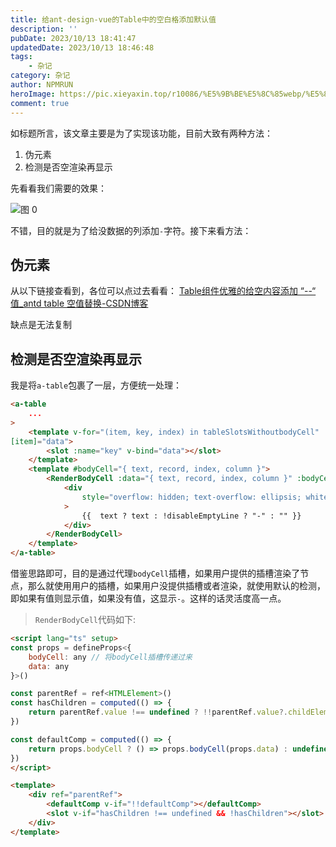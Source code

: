 ```yaml
---
title: 给ant-design-vue的Table中的空白格添加默认值
description: ''
pubDate: 2023/10/13 18:41:47
updatedDate: 2023/10/13 18:46:48
tags:
    - 杂记
category: 杂记
author: NPMRUN
heroImage: https://pic.xieyaxin.top/r10086/%E5%9B%BE%E5%8C%85webp/%E5%8A%A8%E6%BC%AB%E7%BB%BC%E5%90%882/70295578_p01.webp
comment: true
---
```


如标题所言，该文章主要是为了实现该功能，目前大致有两种方法：

1. 伪元素
2. 检测是否空渲染再显示

先看看我们需要的效果：

![图 0](/article/给ant-design-vue的Table中的空白格添加默认值/2023-10-13_13-18-46-18.png)  

不错，目的就是为了给没数据的列添加`-`字符。接下来看方法：

## 伪元素

从以下链接查看到，各位可以点过去看看：
[Table组件优雅的给空内容添加 “--“ 值_antd table 空值替换-CSDN博客](https://blog.csdn.net/weixin_44052136/article/details/119644262)

缺点是无法复制

## 检测是否空渲染再显示

我是将`a-table`包裹了一层，方便统一处理：

```html
<a-table
    ...
>
    <template v-for="(item, key, index) in tableSlotsWithoutbodyCell" :key="index" v-slot:
[item]="data">
        <slot :name="key" v-bind="data"></slot>
    </template>
    <template #bodyCell="{ text, record, index, column }">
        <RenderBodyCell :data="{ text, record, index, column }" :bodyCell="bodyCell">
            <div
                style="overflow: hidden; text-overflow: ellipsis; white-space: nowrap"
            >
                {{  text ? text : !disableEmptyLine ? "-" : "" }}
            </div>
        </RenderBodyCell>
    </template>
</a-table>
```

借鉴思路即可，目的是通过代理`bodyCell`插槽，如果用户提供的插槽渲染了节点，那么就使用用户的插槽，如果用户没提供插槽或者渲染，就使用默认的检测，即如果有值则显示值，如果没有值，这显示`-`。这样的话灵活度高一点。

> `RenderBodyCell`代码如下:

```html
<script lang="ts" setup>
const props = defineProps<{
    bodyCell: any // 将bodyCell插槽传递过来
    data: any
}>()

const parentRef = ref<HTMLElement>()
const hasChildren = computed(() => {
    return parentRef.value !== undefined ? !!parentRef.value?.childElementCount : parentRef.value
})

const defaultComp = computed(() => {
    return props.bodyCell ? () => props.bodyCell(props.data) : undefined
})
</script>

<template>
    <div ref="parentRef">
        <defaultComp v-if="!!defaultComp"></defaultComp>
        <slot v-if="hasChildren !== undefined && !hasChildren"></slot>
    </div>
</template>
```

